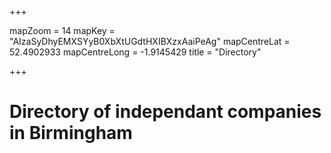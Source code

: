 +++

mapZoom = 14
mapKey = "AIzaSyDhyEMXSYyB0XbXtUGdtHXIBXzxAaiPeAg"
mapCentreLat = 52.4902933
mapCentreLong = -1.9145429
title = "Directory"

+++

# Directory of independant companies in Birmingham
